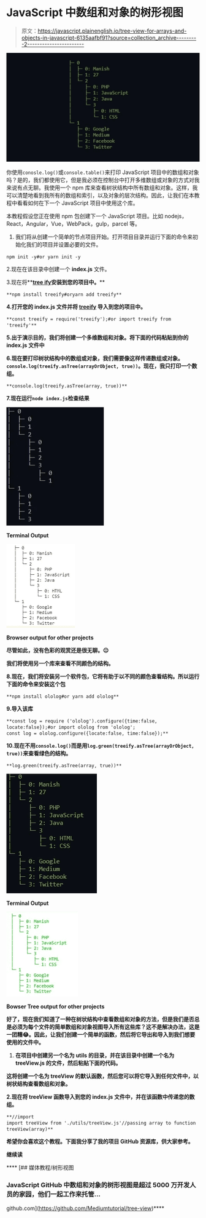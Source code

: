 # JavaScript 中数组和对象的树形视图

> 原文：<https://javascript.plainenglish.io/tree-view-for-arrays-and-objects-in-javascript-6135aafbf91?source=collection_archive---------2----------------------->

![](img/412548db8660f26169802690ef924d4c.png)

你使用`conosle.log()`或`console.table()`来打印 JavaScript 项目中的数组和对象吗？是的，我们都使用它，但是我必须在控制台中打开多维数组或对象的方式对我来说有点无聊。我使用一个 npm 库来查看树状结构中所有数组和对象。这样，我可以清楚地看到我所有的数组和索引，以及对象的层次结构。因此，让我们在本教程中看看如何在下一个 JavaScript 项目中使用这个库。

本教程假设您正在使用 npm 包创建下一个 JavaScript 项目。比如 nodejs，React，Angular，Vue，WebPack，gulp，parcel 等。

1.  我们将从创建一个简单的节点项目开始。打开项目目录并运行下面的命令来初始化我们的项目并设置必要的文件。

```
npm init -y#or yarn init -y 
```

2.现在在该目录中创建一个 **index.js** 文件。

3.现在将**[**tree ify**](https://www.npmjs.com/package/treeify)**安装到您的项目中。****

```
**npm install treeify#oryarn add treeify**
```

****4.打开您的 **index.js** 文件并将 [treeify](https://www.npmjs.com/package/treeify) 导入到您的项目中。****

```
**const treeify = require('treeify');#or import treeify from 'treeify'**
```

****5.出于演示目的，我们将创建一个多维数组和对象。将下面的代码粘贴到你的 **index.js** 文件中****

****6.现在要打印树状结构中的数组或对象，我们需要像这样传递数组或对象。`console.log(treeify.asTree(arrayOrObject, true))`。现在，我只打印一个数组。****

```
**console.log(treeify.asTree(array, true))**
```

****7.现在运行`node index.js`检查结果****

****![](img/6683e7ada048b9fd0ffdd30eca30047c.png)****

****Terminal Output****

****![](img/d92fd21403bf9c68753046a90169791e.png)****

****Browser output for other projects****

****尽管如此，没有色彩的观赏还是很无聊。😐****

****我们将使用另一个库来查看不同颜色的结构。****

****8.现在，我们将安装另一个软件包，它将有助于以不同的颜色查看结构。所以运行下面的命令来安装这个包****

```
**npm install ololog#or yarn add ololog**
```

****9.导入该库****

```
**const log = require ('ololog').configure({time:false, locate:false});#or import ololog from 'ololog'; 
const log = ololog.configure({locate:false, time:false});**
```

****10.现在不用`console.log()`而是用`log.green(treeify.asTree(arrayOrObject, true))`来查看绿色的结构。****

```
**log.green(treeify.asTree(array, true))**
```

****![](img/cc47976e1f6ecc0ad8a93c35fe9dc70e.png)****

****Terminal Output****

****![](img/e4d3344e36e7c412dff0c95e80d7104a.png)****

****Bowser Tree output for other projects****

****好了，现在我们知道了一种在树状结构中查看数组和对象的方法，但是我们是否总是必须为每个文件的简单数组和对象视图导入所有这些库？这不是解决办法，这是一团糟😂。因此，让我们创建一个简单的函数，然后将它导出和导入到我们想要使用的文件中。****

1.  ****在项目中创建另一个名为 **utils** 的目录，并在该目录中创建一个名为 **treeView.js** 的文件，然后粘贴下面的代码。****

****这将创建一个名为 **treeView** 的默认函数，然后您可以将它导入到任何文件中，以树状结构查看数组和对象。****

****2.现在将 **treeView** 函数导入到您的 **index.js** 文件中，并在该函数中传递您的数组。****

```
**//import
import treeView from './utils/treeView.js'//passing array to function
treeView(array)**
```

****希望你会喜欢这个教程。下面我分享了我的项目 GitHub 资源库，供大家参考。****

****继续读****

****[](https://github.com/Mediumtutorial/tree-view) [## 媒体教程/树形视图

### JavaScript GitHub 中数组和对象的树形视图是超过 5000 万开发人员的家园，他们一起工作来托管…

github.com](https://github.com/Mediumtutorial/tree-view)****